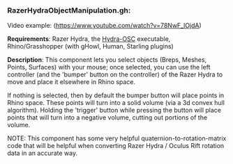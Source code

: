 
### RazerHydraObjectManipulation.gh:

Video example: (https://www.youtube.com/watch?v=78NwF_lOjdA)

**Requirements**: Razer Hydra, the [Hydra-OSC](https://github.com/MrMormon/hydra-osc) executable, Rhino/Grasshopper (with gHowl, Human, Starling plugins)

**Description**: This component lets you select objects (Breps, Meshes, Points, Surfaces) with your mouse; once selected, you can use the left controller (and the 'bumper' button on the controller) of the Razer Hydra to move and place it elsewhere in Rhino space.

If nothing is selected, then by default the bumper button will place points in Rhino space. These points will turn into a solid volume (via a 3d convex hull algorithm). Holding the 'trigger' button while pressing the button will place points that will turn into a negative volume, cutting out portions of the volume.

NOTE: This component has some very helpful quaternion-to-rotation-matrix code that will be helpful when converting Razer Hydra / Oculus Rift rotation data in an accurate way.
